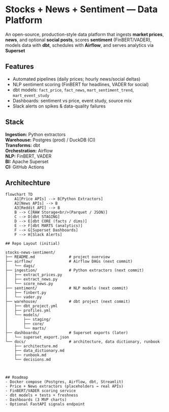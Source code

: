 # Stocks + News + Sentiment — Data Platform

An open-source, production-style data platform that ingests **market prices**, **news**, and optional **social posts**, scores **sentiment** (FinBERT/VADER), models data with **dbt**, schedules with **Airflow**, and serves analytics via **Superset**

## Features
- Automated pipelines (daily prices; hourly news/social deltas)
- NLP sentiment scoring (FinBERT for headlines, VADER for social)
- dbt models: `fact_price`, `fact_news`, `mart_sentiment_trend`, `mart_event_study`
- Dashboards: sentiment vs price, event study, source mix
- Slack alerts on spikes & data-quality failures

## Stack
**Ingestion:** Python extractors \
**Warehouse:** Postgres (prod) / DuckDB (CI)\
**Transforms:** dbt \
**Orchestration:** Airflow \
**NLP:** FinBERT, VADER\
**BI:** Apache Superset\
**CI:** GitHub Actions 

## Architechture
```mermaid
flowchart TD
    A1[Price APIs] --> B[Python Extractors]
    A2[News APIs] --> B
    A3[Reddit API] --> B
    B --> C[RAW Storage<br/>(Parquet / JSON)]
    C --> D[dbt STAGING]
    D --> E[dbt CORE (facts / dims)]
    E --> F[dbt MARTS (analytics)]
    F --> G[Superset Dashboards]
    F --> H[Slack Alerts]

## Repo Layout (initial)

stocks-news-sentiment/
├── README.md               # project overview
├── airflow/                # Airflow DAGs (next commit)
│   └── dags/
├── ingestion/              # Python extractors (next commit)
│   ├── extract_prices.py
│   ├── extract_news.py
│   └── score_news.py
├── sentiment/              # NLP models (next commit)
│   ├── finbert.py
│   └── vader.py
├── warehouse/              # dbt project (next commit)
│   ├── dbt_project.yml
│   ├── profiles.yml
│   └── models/
│       ├── staging/
│       ├── core/
│       └── marts/
├── dashboards/             # Superset exports (later)
│   └── superset_export.json
└── docs/                   # architecture, data dictionary, runbook
    ├── architecture.md
    ├── data_dictionary.md
    ├── runbook.md
    └── decisions.md



## Roadmap
- Docker compose (Postgres, Airflow, dbt, Streamlit)
- Price + News extractors (placeholders → real APIs)
- FinBERT/VADER scoring service
- dbt models + tests + freshness
- Dashboards (3 MVP charts)
- Optional FastAPI signals endpoint
